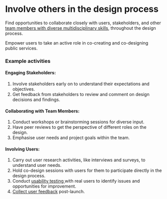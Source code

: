 # Involve others in the design process

Find opportunities to collaborate closely with users, stakeholders, and other [team members with diverse multidisciplinary skills](https://app.gitbook.com/o/pxmRWOPoaU8fUAbbcrus/s/4D3oEcPGpYoKnwkQmCzJ/govstack-implementation-playbook/sample-digital-team-composition), throughout the design process.

Empower users to take an active role in co-creating and co-designing public services.

### Example activities

#### **Engaging Stakeholders:**

1. Involve stakeholders early on to understand their expectations and objectives.
2. Get feedback from stakeholders to review and comment on design decisions and findings.

#### **Collaborating with Team Members:**

1. Conduct workshops or brainstorming sessions for diverse input.
2. Have peer reviews to get the perspective of different roles on the design.
3. Emphasise user needs and project goals within the team.

#### **Involving Users:**

1. Carry out user research activities, like interviews and surveys, to understand user needs.
2. Hold co-design sessions with users for them to participate directly in the design process.
3. Conduct [usability testing ](test-with-users.md)with real users to identify issues and opportunities for improvement.
4. [Collect user feedback](monitor-performance/) post-launch.

&#x20;
